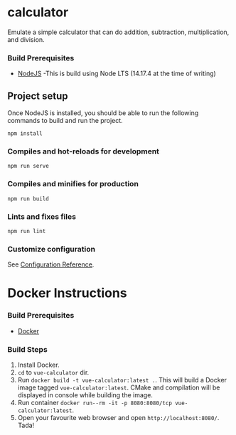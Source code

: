 # calculator
Emulate a simple calculator that can do addition, subtraction, multiplication, and division. 

### Build Prerequisites

* [NodeJS](https://nodejs.org/en/download/) -This is build using Node LTS (14.17.4 at the time of writing)

## Project setup

Once NodeJS is installed, you should be able to run the following commands to build and run the project.

```
npm install
```

### Compiles and hot-reloads for development
```
npm run serve
```

### Compiles and minifies for production
```
npm run build
```

### Lints and fixes files
```
npm run lint
```

### Customize configuration
See [Configuration Reference](https://cli.vuejs.org/config/).

# Docker Instructions

### Build Prerequisites

* [Docker](https://www.docker.com/)

### Build Steps

1. Install Docker.
2. `cd` to `vue-calculator` dir.
3. Run `docker build -t vue-calculator:latest .`. This will build a Docker image tagged `vue-calculator:latest`. CMake and compilation will be displayed in console while building the image.
4. Run container `docker run--rm -it -p 8080:8080/tcp vue-calculator:latest`.
5. Open your favourite web browser and open `http://localhost:8080/`. Tada!